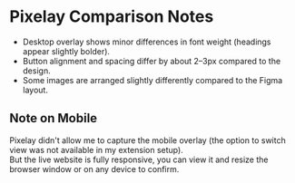 # Pixelay Comparison Notes

- Desktop overlay shows minor differences in font weight (headings appear slightly bolder).  
- Button alignment and spacing differ by about 2–3px compared to the design.  
- Some images are arranged slightly differently compared to the Figma layout.

## Note on Mobile
Pixelay didn't allow me to capture the mobile overlay (the option to switch view was not available in my extension setup).  
But the live website is fully responsive, you can view it and resize the browser window or on any device to confirm.